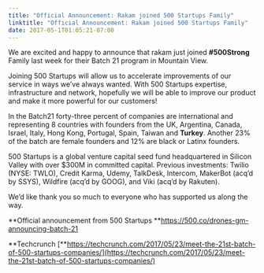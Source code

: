 ```yaml
---
title: "Official Announcement: Rakam joined 500 Startups Family"
linktitle: "Official Announcement: Rakam joined 500 Startups Family"
date: 2017-05-1T01:05:21-07:00
---
```


We are excited and happy to announce that rakam just joined **#500Strong** Family last week for their Batch 21 program in Mountain View.

Joining 500 Startups will allow us to accelerate improvements of our service in ways we’ve always wanted. With 500 Startups expertise, infrastructure and network, hopefully we will be able to improve our product and make it more powerful for our customers!

In the Batch21 forty-three percent of companies are international and representing 8 countries with founders from the UK, Argentina, Canada, Israel, Italy, Hong Kong, Portugal, Spain, Taiwan and **Turkey**. Another 23% of the batch are female founders and 12% are black or Latinx founders.

500 Startups is a global venture capital seed fund headquartered in Silicon Valley with over $300M in committed capital. Previous investments: Twilio (NYSE: TWLO), Credit Karma, Udemy, TalkDesk, Intercom, MakerBot (acq’d by SSYS), Wildfire (acq’d by GOOG), and Viki (acq’d by Rakuten).

We’d like thank you so much to everyone who has supported us along the way.

**Official announcement from 500 Startups
**https://500.co/drones-gm-announcing-batch-21

**Techcrunch
[**https://techcrunch.com/2017/05/23/meet-the-21st-batch-of-500-startups-companies/](https://techcrunch.com/2017/05/23/meet-the-21st-batch-of-500-startups-companies/)
